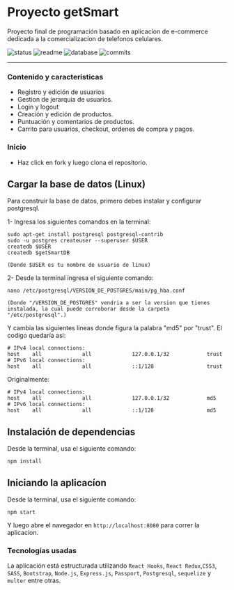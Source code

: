 # Proyecto getSmart

Proyecto final de programación basado en aplicacíon de e-commerce dedicada a la comercializacíon de telefonos celulares.

![status](https://img.shields.io/badge/status-running-green.svg?colorB=00C106) ![readme](https://img.shields.io/badge/readme-OK-green.svg?colorB=00C106) ![database](https://img.shields.io/badge/database-OK-green.svg?colorB=00C106) ![commits](https://img.shields.io/badge/commits-60-blue.svg)

---

### Contenido y características
- Registro y edición de usuarios
- Gestion de jerarquia de usuarios.
- Login y logout
- Creación y edición de productos.
- Puntuación y comentarios de productos.
- Carrito para usuarios, checkout, ordenes de compra y pagos.

### Inicio

- Haz click en fork y luego clona el repositorio.

## Cargar la base de datos (Linux)

Para construir la base de datos, primero debes instalar y configurar
postgresql.

1- Ingresa los siguientes comandos en la terminal:

```
sudo apt-get install postgresql postgresql-contrib
sudo -u postgres createuser --superuser $USER
createdb $USER
createdb $getSmartDB

(Donde $USER es tu nombre de usuario de linux)

```

2- Desde la terminal ingresa el siguiente comando:

```
nano /etc/postgresql/VERSION_DE_POSTGRES/main/pg_hba.conf

(Donde "/VERSION_DE_POSTGRES" vendria a ser la version que tienes instalada, la cual puede corroborar desde la carpeta "/etc/postgresql".)
```

Y cambia las siguientes lineas donde figura la palabra "md5" por "trust". El codigo quedaría asi:


```
# IPv4 local connections:
host    all             all             127.0.0.1/32            trust
# IPv6 local connections:
host    all             all             ::1/128                 trust
```


Originalmente:

```
# IPv4 local connections:
host    all             all             127.0.0.1/32            md5
# IPv6 local connections:
host    all             all             ::1/128                 md5
```

## Instalación de dependencias
Desde la terminal, usa el siguiente comando:

```
npm install

```

## Iniciando la aplicacíon

Desde la terminal, usa el siguiente comando:

```
npm start

``` 

Y luego abre el navegador en `http://localhost:8080` para correr la aplicacíon.

### Tecnologías usadas

La aplicación está estructurada utilizando
`React Hooks`, `React Redux`,`CSS3`, `SASS`, `Bootstrap`, `Node.js`, `Express.js`, `Passport`, `Postgresql`, `sequelize` y `multer` entre otras.


